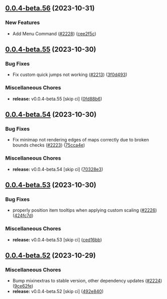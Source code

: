 ## [0.0.4-beta.56](https://github.com/Wynntils/Artemis/compare/v0.0.4-beta.55...v0.0.4-beta.56) (2023-10-31)


### New Features

* Add Menu Command ([#2228](https://github.com/Wynntils/Artemis/issues/2228)) ([cee2f5c](https://github.com/Wynntils/Artemis/commit/cee2f5ccbd2c86ca08624a462071caa3c0407bde))

## [0.0.4-beta.55](https://github.com/Wynntils/Artemis/compare/v0.0.4-beta.54...v0.0.4-beta.55) (2023-10-30)


### Bug Fixes

* Fix custom quick jumps not working ([#2213](https://github.com/Wynntils/Artemis/issues/2213)) ([3f0d493](https://github.com/Wynntils/Artemis/commit/3f0d4939b08e889aa6bfcd7160ff1e2f8742734a))


### Miscellaneous Chores

* **release:** v0.0.4-beta.55 [skip ci] ([0fd88b6](https://github.com/Wynntils/Artemis/commit/0fd88b6e5bac6662a761c4d7261db94f93a7134d))

## [0.0.4-beta.54](https://github.com/Wynntils/Artemis/compare/v0.0.4-beta.53...v0.0.4-beta.54) (2023-10-30)


### Bug Fixes

* Fix minimap not rendering edges of maps correctly due to broken bounds checks ([#2223](https://github.com/Wynntils/Artemis/issues/2223)) ([75cca4e](https://github.com/Wynntils/Artemis/commit/75cca4ed1f9fe7cfbb3feb1abd9aff40cfd87a73))


### Miscellaneous Chores

* **release:** v0.0.4-beta.54 [skip ci] ([70328e3](https://github.com/Wynntils/Artemis/commit/70328e3430d90debf39f480a31dc396d4c0ca799))

## [0.0.4-beta.53](https://github.com/Wynntils/Artemis/compare/v0.0.4-beta.52...v0.0.4-beta.53) (2023-10-30)


### Bug Fixes

* properly position item tooltips when applying custom scaling ([#2226](https://github.com/Wynntils/Artemis/issues/2226)) ([424fc7d](https://github.com/Wynntils/Artemis/commit/424fc7de3313edea57e86240735f8acfed769d06))


### Miscellaneous Chores

* **release:** v0.0.4-beta.53 [skip ci] ([ced16bb](https://github.com/Wynntils/Artemis/commit/ced16bbdedbf098e9bcea68003db84d19bee05ea))

## [0.0.4-beta.52](https://github.com/Wynntils/Artemis/compare/v0.0.4-beta.51...v0.0.4-beta.52) (2023-10-29)


### Miscellaneous Chores

* Bump mixinextras to stable version, other dependency updates ([#2224](https://github.com/Wynntils/Artemis/issues/2224)) ([9ce62fe](https://github.com/Wynntils/Artemis/commit/9ce62fece4d1b3ec51635fdf67fb20a7a76963f0))
* **release:** v0.0.4-beta.52 [skip ci] ([492e840](https://github.com/Wynntils/Artemis/commit/492e8402d57ca8a82f5a88784fe23433400fa0d5))

